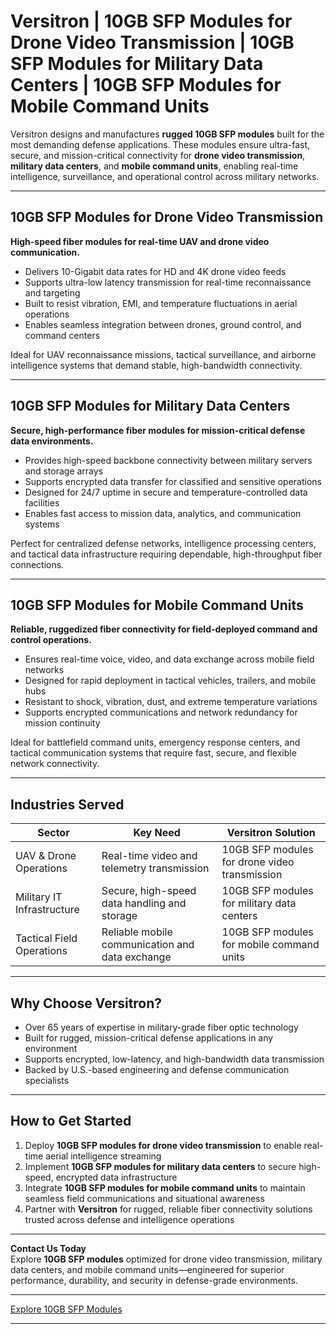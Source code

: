 # Versitron | 10GB SFP Modules for Drone Video Transmission | 10GB SFP Modules for Military Data Centers | 10GB SFP Modules for Mobile Command Units

Versitron designs and manufactures **rugged 10GB SFP modules** built for the most demanding defense applications. These modules ensure ultra-fast, secure, and mission-critical connectivity for **drone video transmission**, **military data centers**, and **mobile command units**, enabling real-time intelligence, surveillance, and operational control across military networks.

---

## 10GB SFP Modules for Drone Video Transmission

**High-speed fiber modules for real-time UAV and drone video communication.**

- Delivers 10-Gigabit data rates for HD and 4K drone video feeds  
- Supports ultra-low latency transmission for real-time reconnaissance and targeting  
- Built to resist vibration, EMI, and temperature fluctuations in aerial operations  
- Enables seamless integration between drones, ground control, and command centers  

Ideal for UAV reconnaissance missions, tactical surveillance, and airborne intelligence systems that demand stable, high-bandwidth connectivity.

---

## 10GB SFP Modules for Military Data Centers

**Secure, high-performance fiber modules for mission-critical defense data environments.**

- Provides high-speed backbone connectivity between military servers and storage arrays  
- Supports encrypted data transfer for classified and sensitive operations  
- Designed for 24/7 uptime in secure and temperature-controlled data facilities  
- Enables fast access to mission data, analytics, and communication systems  

Perfect for centralized defense networks, intelligence processing centers, and tactical data infrastructure requiring dependable, high-throughput fiber connections.

---

## 10GB SFP Modules for Mobile Command Units

**Reliable, ruggedized fiber connectivity for field-deployed command and control operations.**

- Ensures real-time voice, video, and data exchange across mobile field networks  
- Designed for rapid deployment in tactical vehicles, trailers, and mobile hubs  
- Resistant to shock, vibration, dust, and extreme temperature variations  
- Supports encrypted communications and network redundancy for mission continuity  

Ideal for battlefield command units, emergency response centers, and tactical communication systems that require fast, secure, and flexible network connectivity.

---

## Industries Served

| Sector                    | Key Need                                                | Versitron Solution                                                |
|----------------------------|--------------------------------------------------------|-------------------------------------------------------------------|
| UAV & Drone Operations     | Real-time video and telemetry transmission             | 10GB SFP modules for drone video transmission                     |
| Military IT Infrastructure | Secure, high-speed data handling and storage           | 10GB SFP modules for military data centers                        |
| Tactical Field Operations  | Reliable mobile communication and data exchange        | 10GB SFP modules for mobile command units                         |

---

## Why Choose Versitron?

- Over 65 years of expertise in military-grade fiber optic technology  
- Built for rugged, mission-critical defense applications in any environment  
- Supports encrypted, low-latency, and high-bandwidth data transmission  
- Backed by U.S.-based engineering and defense communication specialists  

---

## How to Get Started

1. Deploy **10GB SFP modules for drone video transmission** to enable real-time aerial intelligence streaming  
2. Implement **10GB SFP modules for military data centers** to secure high-speed, encrypted data infrastructure  
3. Integrate **10GB SFP modules for mobile command units** to maintain seamless field communications and situational awareness  
4. Partner with **Versitron** for rugged, reliable fiber connectivity solutions trusted across defense and intelligence operations  

---

**Contact Us Today**  
Explore **10GB SFP modules** optimized for drone video transmission, military data centers, and mobile command units—engineered for superior performance, durability, and security in defense-grade environments.  

---

[Explore 10GB SFP Modules](https://www.versitron.com/collections/10gb-sfp-modules)

---
